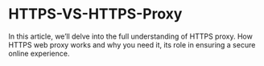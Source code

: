 # HTTPS-VS-HTTPS-Proxy
In this article, we’ll delve into the full understanding of HTTPS proxy. How HTTPS web proxy works and why you need it, its role in ensuring a secure online experience.
